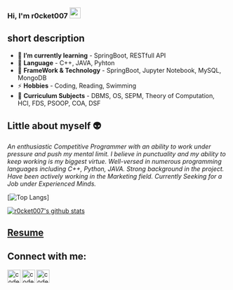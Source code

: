### Hi, I'm r0cket007 <img src="https://media.giphy.com/media/hvRJCLFzcasrR4ia7z/giphy.gif" width="25px">
## short description
- 🌱 **I’m currently learning** - SpringBoot, RESTfull API
- 💬 **Language** - C++, JAVA, Pyhton
- 🥅 **FrameWork & Technology** - SpringBoot, Jupyter Notebook, MySQL, MongoDB
- ⚡ **Hobbies** - Coding, Reading, Swimming 
- 📕 **Curriculum Subjects** - DBMS, OS, SEPM, Theory of Computation, HCI, FDS, PSOOP, COA, DSF

## Little about myself  👽
_An enthusiastic Competitive Programmer with an ability to work under pressure and push my mental limit. I
believe in punctuality and my ability to keep working is my biggest virtue. Well-versed in numerous
programming languages including C++, Python, JAVA. Strong background in the project. Have been actively
working in the Marketing field. Currently Seeking for a Job under Experienced Minds._

[![Top Langs](https://github-readme-stats.vercel.app/api/top-langs/?username=r0cket007)]

[![r0cket007's github stats](https://github-readme-stats.vercel.app/api?username=r0cket007&count_private=true&include_all_commits=true&theme=radical)](https://google.com)

## [**Resume**](https://drive.google.com/file/d/1pUXB0n6W34EppWSDlHNliovSEYRkgTSn/view?usp=sharing)
## Connect with me:
[<img align="left" alt="codeSTACKr.com" width="30px" src="https://cdn.jsdelivr.net/npm/simple-icons@v3/icons/facebook.svg" />][Facebook]
[<img align="left" alt="codeSTACKr | Twitter" width="30px" src="https://cdn.jsdelivr.net/npm/simple-icons@v3/icons/instagram.svg" />][Instagram]
[<img align="left" alt="codeSTACKr | LinkedIn" width="30px" src="https://cdn.jsdelivr.net/npm/simple-icons@v3/icons/linkedin.svg" />][linkedin]
<br />
<!-- This section you create this variables that are used above -->
[Facebook]: https://www.facebook.com/profile.php?id=100022893410458
[Instagram]: https://www.instagram.com/r0cket007_/
[linkedin]: https://www.linkedin.com/in/r0cket007/

